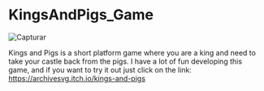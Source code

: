 # KingsAndPigs_Game

![Capturar](https://user-images.githubusercontent.com/81108091/141860372-4795920c-56ae-48bd-8ae7-c9a91cfd3a9b.PNG)

Kings and Pigs is a short platform game where you are a king and need to take your castle back from the pigs.
I have a lot of fun developing this game, and if you want to try it out just click on the link: 
https://archivesvg.itch.io/kings-and-pigs
